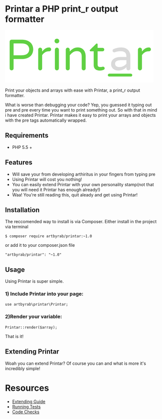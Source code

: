 # Printar a PHP print_r output formatter

![Image](files/graphics/bitmap-logo-large.png?raw=true)

Print your objects and arrays with ease with Printar, a print_r output formatter.

What is worse than debugging your code? Yep, you guessed it typing out pre and pre every time you want to print something out. So with that in mind i have created Printar. Printar makes it easy to print your arrays and objects with the pre tags automatically wrapped.

## Requirements

* PHP 5.5 +

## Features

* Will save your from developing arthiritus in your fingers from typing pre
* Using Printar will cost you nothing!
* You can easily extend Printar with your own personality stamp(not that you will need it Printar has enough already!)
* Waa! You're still reading this, quit aleady and get using Printar!

## Installation

The reccomended way to install is via Composer.
Either install in the project via terminal
```
$ composer require artbyrab/printar:~1.0
```

or add it to your composer.json file
```
"artbyrab/printar": "~1.0"
```

## Usage

Using Printar is super simple.

### 1) Include Printar into your page:
```
use artbyrab\printar\Printar;
```

### 2)Render your variable:
```
Printar::render($array);
```

That is it!

## Extending Printar

Woah you can extend Printar? Of course you can and what is more it's incredibly simple!

# Resources

* [Extending Guide](documents/extending.md)
* [Running Tests](documents/running-tests.md)
* [Code Checks](documents/code-checks.md)





